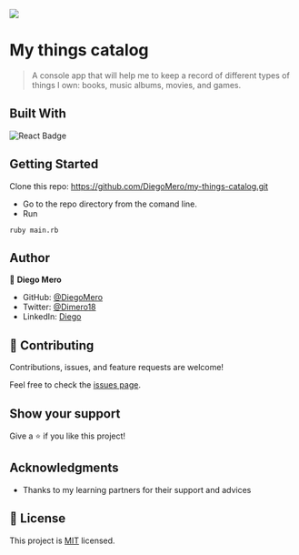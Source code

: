 ![](https://img.shields.io/badge/Microverse-blueviolet)

# My things catalog

> A console app that will help me to keep a record of different types of things I own: books, music albums, movies, and games.

## Built With

<img alt="React Badge" src="https://img.shields.io/badge/Ruby-CC342D?style=for-the-badge&logo=ruby&logoColor=white"><br>

## Getting Started

Clone this repo: https://github.com/DiegoMero/my-things-catalog.git

- Go to the repo directory from the comand line.
- Run 
```
ruby main.rb
```

## Author

👤 **Diego Mero**
- GitHub: [@DiegoMero](https://github.com/DiegoMero)
- Twitter: [@Dimero18](https://twitter.com/Dimero18)
- LinkedIn: [Diego](https://www.linkedin.com/in/diego-mero/)


## 🤝 Contributing

Contributions, issues, and feature requests are welcome!

Feel free to check the [issues page](../../issues/).

## Show your support

Give a ⭐️ if you like this project!

## Acknowledgments

- Thanks to my learning partners for their support and advices

## 📝 License

This project is [MIT](./LICENSE) licensed.
